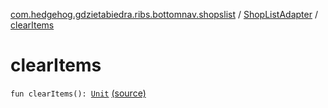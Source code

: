 [com.hedgehog.gdzietabiedra.ribs.bottomnav.shopslist](../index.md) / [ShopListAdapter](index.md) / [clearItems](./clear-items.md)

# clearItems

`fun clearItems(): `[`Unit`](https://kotlinlang.org/api/latest/jvm/stdlib/kotlin/-unit/index.html) [(source)](https://github.com/asvid/GdzieTaBiedra/tree/master/app/src/main/java/com/hedgehog/gdzietabiedra/ribs/bottomnav/shopslist/ShopListAdapter.kt#L55)